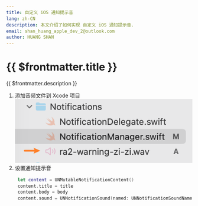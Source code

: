 ```yaml
---
title: 自定义 iOS 通知提示音
lang: zh-CN
description: 本文介绍了如何实现 自定义 iOS 通知提示音.
email: shan_huang_apple_dev_2@outlook.com
author: HUANG SHAN
---
```


# {{ $frontmatter.title }}

{{ $frontmatter.description }}

1. 添加音频文件到 Xcode 项目
   ![picture 0](assets/f94672555b0fa3fe54ca92c61cb1d6970dc8ac7f70843fd03233f4e8fa8c3995.png)
2. 设置通知提示音
   ```swift
    let content = UNMutableNotificationContent()
    content.title = title
    content.body = body
    content.sound = UNNotificationSound(named: UNNotificationSoundName(rawValue: "ra2-warning-zi-zi.wav"))
   ```